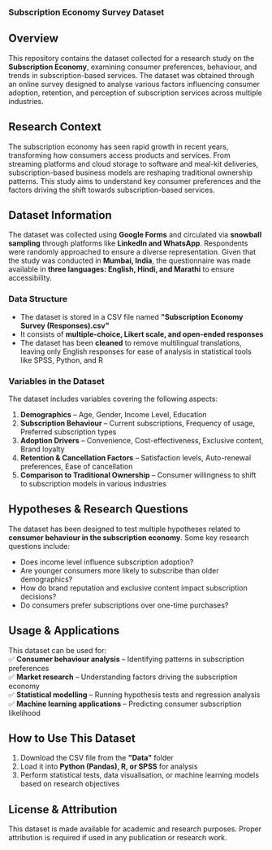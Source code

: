 ### **Subscription Economy Survey Dataset**  

## **Overview**  
This repository contains the dataset collected for a research study on the **Subscription Economy**, examining consumer preferences, behaviour, and trends in subscription-based services. The dataset was obtained through an online survey designed to analyse various factors influencing consumer adoption, retention, and perception of subscription services across multiple industries.  

## **Research Context**  
The subscription economy has seen rapid growth in recent years, transforming how consumers access products and services. From streaming platforms and cloud storage to software and meal-kit deliveries, subscription-based business models are reshaping traditional ownership patterns. This study aims to understand key consumer preferences and the factors driving the shift towards subscription-based services.  

## **Dataset Information**  
The dataset was collected using **Google Forms** and circulated via **snowball sampling** through platforms like **LinkedIn and WhatsApp**. Respondents were randomly approached to ensure a diverse representation. Given that the study was conducted in **Mumbai, India**, the questionnaire was made available in **three languages: English, Hindi, and Marathi** to ensure accessibility.  

### **Data Structure**  
- The dataset is stored in a CSV file named **"Subscription Economy Survey (Responses).csv"**  
- It consists of **multiple-choice, Likert scale, and open-ended responses**  
- The dataset has been **cleaned** to remove multilingual translations, leaving only English responses for ease of analysis in statistical tools like SPSS, Python, and R  

### **Variables in the Dataset**  
The dataset includes variables covering the following aspects:  
1. **Demographics** – Age, Gender, Income Level, Education  
2. **Subscription Behaviour** – Current subscriptions, Frequency of usage, Preferred subscription types  
3. **Adoption Drivers** – Convenience, Cost-effectiveness, Exclusive content, Brand loyalty  
4. **Retention & Cancellation Factors** – Satisfaction levels, Auto-renewal preferences, Ease of cancellation  
5. **Comparison to Traditional Ownership** – Consumer willingness to shift to subscription models in various industries  

## **Hypotheses & Research Questions**  
The dataset has been designed to test multiple hypotheses related to **consumer behaviour in the subscription economy**. Some key research questions include:  
- Does income level influence subscription adoption?  
- Are younger consumers more likely to subscribe than older demographics?  
- How do brand reputation and exclusive content impact subscription decisions?  
- Do consumers prefer subscriptions over one-time purchases?  

## **Usage & Applications**  
This dataset can be used for:  
✅ **Consumer behaviour analysis** – Identifying patterns in subscription preferences  
✅ **Market research** – Understanding factors driving the subscription economy  
✅ **Statistical modelling** – Running hypothesis tests and regression analysis  
✅ **Machine learning applications** – Predicting consumer subscription likelihood  

## **How to Use This Dataset**  
1. Download the CSV file from the **"Data"** folder  
2. Load it into **Python (Pandas), R, or SPSS** for analysis  
3. Perform statistical tests, data visualisation, or machine learning models based on research objectives  

## **License & Attribution**  
This dataset is made available for academic and research purposes. Proper attribution is required if used in any publication or research work. 
